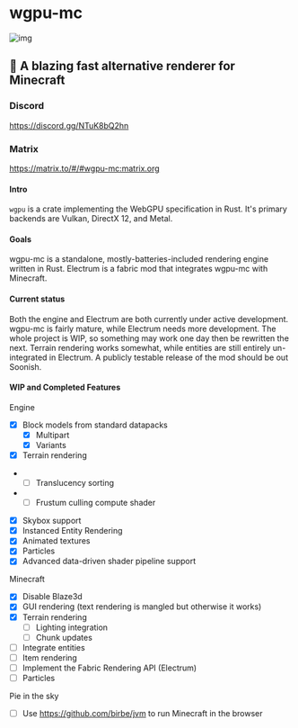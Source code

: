 # wgpu-mc

![img](media/logo.png)

## 🚀 A blazing fast alternative renderer for Minecraft
### Discord
https://discord.gg/NTuK8bQ2hn
### Matrix
https://matrix.to/#/#wgpu-mc:matrix.org

#### Intro

`wgpu` is a crate implementing the WebGPU specification in Rust. It's primary backends are Vulkan, DirectX 12, and Metal.

#### Goals

wgpu-mc is a standalone, mostly-batteries-included rendering engine written in Rust.
Electrum is a fabric mod that integrates wgpu-mc with Minecraft.

#### Current status

Both the engine and Electrum are both currently under active development.
wgpu-mc is fairly mature, while Electrum needs more development. The whole project is 
WIP, so something may work one day then be rewritten the next.
Terrain rendering works somewhat, while entities are still entirely un-integrated in Electrum.
A publicly testable release of the mod should be out Soonish.

#### WIP and Completed Features

Engine

- [x] Block models from standard datapacks
  - [x] Multipart
  - [x] Variants
- [x] Terrain rendering
- - [ ] Translucency sorting
- - [ ] Frustum culling compute shader
- [x] Skybox support
- [x] Instanced Entity Rendering
- [x] Animated textures
- [x] Particles
- [x] Advanced data-driven shader pipeline support

Minecraft

- [x] Disable Blaze3d
- [x] GUI rendering (text rendering is mangled but otherwise it works)
- [x] Terrain rendering
    - [ ] Lighting integration
    - [ ] Chunk updates
- [ ] Integrate entities
- [ ] Item rendering
- [ ] Implement the Fabric Rendering API (Electrum)
- [ ] Particles

Pie in the sky

- [ ] Use https://github.com/birbe/jvm to run Minecraft in the browser